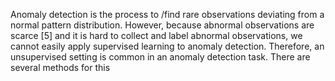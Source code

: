 Anomaly detection is the process to /find rare observations deviating from a normal pattern distribution. However, because abnormal observations are scarce [5] and it is hard to collect and label abnormal observations, we cannot easily apply supervised learning to anomaly detection. Therefore, an unsupervised setting is common in an anomaly detection task. There are several methods for this